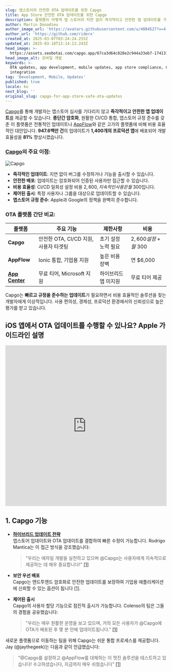 ```yaml
---
slug: 앱스토어의 안전한 OTA 업데이트를 위한 Capgo
title: App Store 안전한 OTA 업데이트를 위한 Capgo
description: 플랫폼이 어떻게 앱 스토어의 지연 없이 즉각적이고 안전한 앱 업데이트를 가능하게 하여 개발 효율성과 규정 준수를 향상시키는지 알아보세요.
author: Martin Donadieu
author_image_url: 'https://avatars.githubusercontent.com/u/4084527?v=4'
author_url: 'https://github.com/riderx'
created_at: 2025-03-07T03:24:24.255Z
updated_at: 2025-03-18T13:14:13.243Z
head_image: >-
  https://assets.seobotai.com/capgo.app/67ca3d64c828e2c944a33eb7-1741317877632.jpg
head_image_alt: 모바일 개발
keywords: >-
  OTA updates, app development, mobile updates, app store compliance, CI/CD
  integration
tag: 'Development, Mobile, Updates'
published: true
locale: ko
next_blog: ''
original_slug: capgo-for-app-store-safe-ota-updates
---
```

[Capgo](https://capgo.app/)를 통해 개발자는 앱스토어 심사를 기다리지 않고 **즉각적이고 안전한 앱 업데이트**를 제공할 수 있습니다. **종단간 암호화**, 원활한 CI/CD 통합, 앱스토어 규정 준수를 갖춘 이 플랫폼은 전통적인 업데이트나 [AppFlow](https://ionic.io/appflow)와 같은 고가의 플랫폼에 비해 비용 효율적인 대안입니다. **947.6백만 건**의 업데이트가 **1,400개의 프로덕션 앱**에 배포되어 개발 효율성을 **81%** 향상시켰습니다.

### [Capgo](https://capgo.app/)의 주요 이점:

![Capgo](https://mars-images.imgix.net/seobot/screenshots/capgo.app-26aea05b7e2e737b790a9becb40f7bc5-2025-03-07.jpg?auto=compress)

-   **즉각적인 업데이트**: 지연 없이 버그를 수정하거나 기능을 출시할 수 있습니다.
-   **안전한 배포**: 업데이트는 암호화되어 인증된 사용자만 접근할 수 있습니다.
-   **비용 효율성**: CI/CD 일회성 설정 비용 $2,600, 지속적인 사용은 월 ~$300입니다.
-   **제어된 출시**: 특정 사용자나 그룹을 대상으로 업데이트할 수 있습니다.
-   **앱스토어 규정 준수**: Apple과 Google의 정책을 완벽히 준수합니다.

### OTA 플랫폼 간단 비교:

| 플랫폼 | 주요 기능 | 제한사항 | 비용 |
| --- | --- | --- | --- |
| **Capgo** | 안전한 OTA, CI/CD 지원, 사용자 타겟팅 | 초기 설정 노력 필요 | $2,600 설정 + 월 ~$300 |
| **AppFlow** | Ionic 통합, 기업용 지원 | 높은 비용 장벽 | 연 $6,000 |
| **[App Center](https://visualstudio.microsoft.com/app-center/)** | 무료 티어, Microsoft 지원 | 하이브리드 앱 미지원 | 무료 티어 제공 |

Capgo는 **빠르고 규정을 준수하는 업데이트**가 필요하면서 비용 효율적인 솔루션을 찾는 개발자에게 이상적입니다. 사용 편의성, 경제성, 프로덕션 환경에서의 신뢰성으로 높은 평가를 받고 있습니다.

## iOS 앱에서 OTA 업데이트를 수행할 수 있나요? Apple 가이드라인 설명

<iframe src="https://www.youtube.com/embed/aBZDJI6xQJg" title="YouTube video player" frameborder="0" allow="accelerometer; autoplay; clipboard-write; encrypted-media; gyroscope; picture-in-picture; web-share" referrerpolicy="strict-origin-when-cross-origin" style="width: 100%; height: 500px;" allowfullscreen></iframe>

## 1. Capgo 기능

-   **[하이브리드 업데이트 전략](https://capgo.app/docs/plugin/cloud-mode/hybrid-update/)**  
    앱스토어 업데이트와 OTA 업데이트를 결합하여 빠른 수정이 가능합니다. Rodrigo Mantica는 이 접근 방식을 강조했습니다:
    
    > "우리는 애자일 개발을 실천하고 있으며 @Capgo는 사용자에게 지속적으로 제공하는 데 매우 중요합니다!" [\[1\]](https://capgo.app/)
    
-   **보안 우선 배포**  
    Capgo는 엔드투엔드 암호화로 안전한 업데이트를 보장하여 기업용 애플리케이션에 신뢰할 수 있는 옵션이 됩니다 [\[1\]](https://capgo.app/).
    
-   **제어된 출시**  
    Capgo의 사용자 할당 기능으로 점진적 출시가 가능합니다. Colenso의 팀은 그들의 경험을 공유했습니다:
    
    > "우리는 매우 원활한 운영을 보고 있으며, 거의 모든 사용자가 @Capgo에 OTA가 배포된 후 몇 분 안에 업데이트됩니다." [\[1\]](https://capgo.app/)
    

새로운 플랫폼으로 이동하는 팀을 위해 Capgo는 쉬운 통합 프로세스를 제공합니다. Jay (@jaythegeek)는 다음과 같이 언급했습니다:

> "@Capgo를 설정하고 @AppFlow를 대체하는 이 멋진 솔루션을 테스트하고 있습니다! 수고하셨습니다, 지금까지 매우 쉬웠습니다" [\[1\]](https://capgo.app/)
